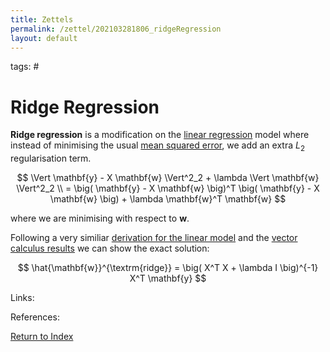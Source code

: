 ```yaml
---
title: Zettels
permalink: /zettel/202103281806_ridgeRegression
layout: default
---
```

tags: #

# Ridge Regression

**Ridge regression** is a modification on the [linear regression](202011221622_linearRegression) model where instead of
minimising the usual [mean squared error](202101162041_lossFunctions), we add an extra $L_2$ regularisation term.

$$
\Vert \mathbf{y} - X \mathbf{w} \Vert^2_2 + \lambda \Vert \mathbf{w} \Vert^2_2 \\
= \big( \mathbf{y} - X \mathbf{w} \big)^T \big( \mathbf{y} - X \mathbf{w} \big) + \lambda \mathbf{w}^T \mathbf{w}
$$

where we are minimising with respect to $\mathbf{w}$. 

Following a very similiar [derivation for the linear model](202103141315_linearRegressionMatrixSolution) and the 
[vector calculus results](202101161942_vectorCalculusResults) we can show the exact solution:

$$
\hat{\mathbf{w}}^{\textrm{ridge}} = \big( X^T X + \lambda I \big)^{-1} X^T \mathbf{y}
$$

Links: 

References: 

[Return to Index](index)